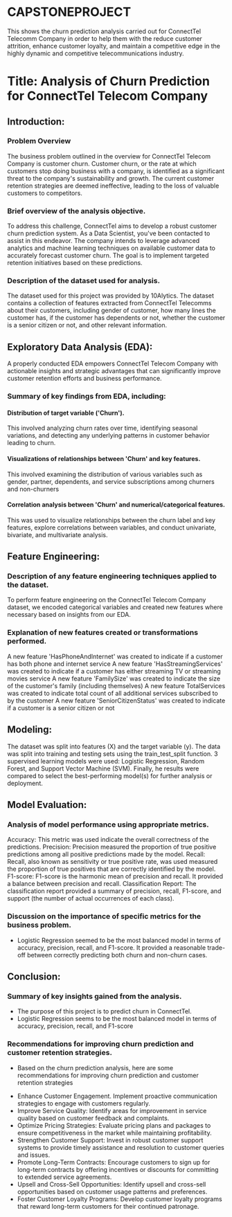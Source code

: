 # CAPSTONEPROJECT
This shows the churn prediction analysis carried out for ConnectTel Telecomm Company in order to help them with the reduce customer attrition, enhance customer loyalty, and maintain a competitive edge in the highly dynamic and competitive telecommunications industry.


# Title: Analysis of Churn Prediction for ConnectTel Telecom Company

## Introduction:

### Problem Overview
The business problem outlined in the overview for ConnectTel Telecom Company is customer churn. Customer churn, or the rate at which customers stop doing business with a company, is identified as a significant threat to the company's sustainability and growth. The current customer retention strategies are deemed ineffective, leading to the loss of valuable customers to competitors.

### Brief overview of the analysis objective.
To address this challenge, ConnectTel aims to develop a robust customer churn prediction system. As a Data Scientist, you've been contacted to assist in this endeavor. The company intends to leverage advanced analytics and machine learning techniques on available customer data to accurately forecast customer churn. The goal is to implement targeted retention initiatives based on these predictions.

### Description of the dataset used for analysis.
The dataset used for this project was provided by 10Alytics. The dataset contains a collection of features extracted from ConnectTel Telecomms about their customers, including gender of customer, how many lines the customer has, if the customer has dependents or not, whether the customer is a senior citizen or not, and other relevant information.

## Exploratory Data Analysis (EDA):
A properly conducted EDA empowers ConnectTel Telecom Company with actionable insights and strategic advantages that can significantly improve customer retention efforts and business performance.

### Summary of key findings from EDA, including:

#### Distribution of target variable ('Churn').
This involved analyzing churn rates over time, identifying seasonal variations, and detecting any underlying patterns in customer behavior leading to churn.

#### Visualizations of relationships between 'Churn' and key features.
This involved examining the distribution of various variables such as gender, partner, dependents, and service subscriptions among churners and non-churners

#### Correlation analysis between 'Churn' and numerical/categorical features.
This was used to visualize relationships between the churn label and key features, explore correlations between variables, and conduct univariate, bivariate, and multivariate analysis.

## Feature Engineering:

### Description of any feature engineering techniques applied to the dataset.
To perform feature engineering on the ConnectTel Telecom Company dataset, we encoded categorical variables and created new features where necessary based on insights from our EDA.

### Explanation of new features created or transformations performed.
A new feature 'HasPhoneAndInternet' was created to indicate if a customer has both phone and internet service
A new feature 'HasStreamingServices' was created to indicate if a customer has either streaming TV or streaming movies service
A new feature 'FamilySize' was created to indicate the size of the customer's family (including themselves)
A new feature TotalServices was created to indicate total count of all additional services subscribed to by the customer
A new feature 'SeniorCitizenStatus' was created to indicate if a customer is a senior citizen or not

## Modeling:
The dataset was split into features (X) and the target variable (y).
The data was split into training and testing sets using the train_test_split function.
3 supervised learning models were used: Logistic Regression, Random Forest, and Support Vector Machine (SVM).
Finally, he results were compared to select the best-performing model(s) for further analysis or deployment.


## Model Evaluation:

### Analysis of model performance using appropriate metrics.
Accuracy: This metric was used indicate the overall correctness of the predictions. 
Precision: Precision measured the proportion of true positive predictions among all positive predictions made by the model. 
Recall: Recall, also known as sensitivity or true positive rate, was used measured the proportion of true positives that are correctly identified by the model. 
F1-score: F1-score is the harmonic mean of precision and recall. It provided a balance between precision and recall. 
Classification Report: The classification report provided a summary of precision, recall, F1-score, and support (the number of actual occurrences of each class). 

### Discussion on the importance of specific metrics for the business problem.
- Logistic Regression seemed to be the most balanced model in terms of accuracy, precision, recall, and F1-score. It provided a reasonable trade-off between correctly predicting both churn and non-churn cases.

## Conclusion:

### Summary of key insights gained from the analysis.
- The purpose of this project is to predict churn in ConnectTel.
- Logistic Regression seems to be the most balanced model in terms of accuracy, precision, recall, and F1-score

### Recommendations for improving churn prediction and customer retention strategies.

- Based on the churn prediction analysis, here are some recommendations for improving churn prediction and customer retention strategies
* Enhance Customer Engagement. Implement proactive communication strategies to engage with customers regularly. 
* Improve Service Quality: Identify areas for improvement in service quality based on customer feedback and complaints.
* Optimize Pricing Strategies: Evaluate pricing plans and packages to ensure competitiveness in the market while maintaining profitability.
* Strengthen Customer Support: Invest in robust customer support systems to provide timely assistance and resolution to customer queries and issues.
* Promote Long-Term Contracts: Encourage customers to sign up for long-term contracts by offering incentives or discounts for committing to extended service agreements.
* Upsell and Cross-Sell Opportunities: Identify upsell and cross-sell opportunities based on customer usage patterns and preferences.
* Foster Customer Loyalty Programs: Develop customer loyalty programs that reward long-term customers for their continued patronage.


















